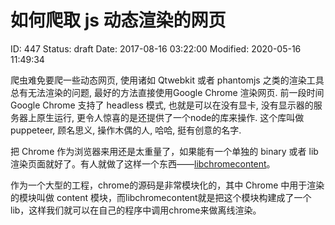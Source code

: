 # 如何爬取 js 动态渲染的网页


ID: 447
Status: draft
Date: 2017-08-16 03:22:00
Modified: 2020-05-16 11:49:34


爬虫难免要爬一些动态网页, 使用诸如 Qtwebkit 或者 phantomjs 之类的渲染工具总有无法渲染的问题, 最好的方法直接使用Google Chrome 渲染网页. 前一段时间 Google Chrome 支持了 headless 模式, 也就是可以在没有显卡, 没有显示器的服务器上原生运行, 更令人惊喜的是还提供了一个node的库来操作. 这个库叫做puppeteer, 顾名思义, 操作木偶的人, 哈哈, 挺有创意的名字.

把 Chrome 作为浏览器来用还是太重量了，如果能有一个单独的 binary 或者 lib 渲染页面就好了。有人就做了这样一个东西——[libchromecontent][1]。

作为一个大型的工程，chrome的源码是非常模块化的，其中 Chrome 中用于渲染的模块叫做 content 模块，而libchromecontent就是把这个模块构建成了一个 lib，这样我们就可以在自己的程序中调用chrome来做离线渲染。


[1]: https://electronjs.org/blog/electron-internals-building-chromium-as-a-library